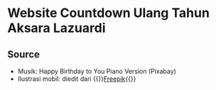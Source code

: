 # Website Countdown Ulang Tahun Aksara Lazuardi

## Source

- Musik: Happy Birthday to You Piano Version (Pixabay)
- Ilustrasi mobil: diedit dari {{<link-out>}}<a href="https://www.freepik.com/free-vector/cute-astronaut-riding-car-cartoon-vector-icon-illustration-science-transportation-isolated-flat_182912506.htm#fromView=search&page=3&position=17&uuid=ed351e15-31f5-4042-931d-b30aadc9abfd" target="_blank" rel="nofollow noopener noreferrer" class="link__out">Freepik</a>{{</link-out>}} 